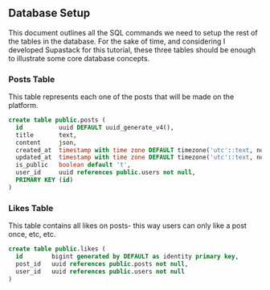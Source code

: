 ## Database Setup

This document outlines all the SQL commands we need to setup the rest of the tables in the database.
For the sake of time, and considering I developed Supastack for this tutorial, these three tables should be enough to illustrate some core database concepts.

### Posts Table

This table represents each one of the posts that will be made on the platform.

```sql
create table public.posts (
  id          uuid DEFAULT uuid_generate_v4(),
  title       text,
  content     json,
  created_at  timestamp with time zone DEFAULT timezone('utc'::text, now()) NOT NULL,
  updated_at  timestamp with time zone DEFAULT timezone('utc'::text, now()) NOT NULL,
  is_public   boolean default 't',
  user_id     uuid references public.users not null,
  PRIMARY KEY (id)
)
```

### Likes Table

This table contains all likes on posts- this way users can only like a post once, etc, etc.

```sql
create table public.likes (
  id        bigint generated by DEFAULT as identity primary key,
  post_id   uuid references public.posts not null,
  user_id   uuid references public.users not null
)
```
